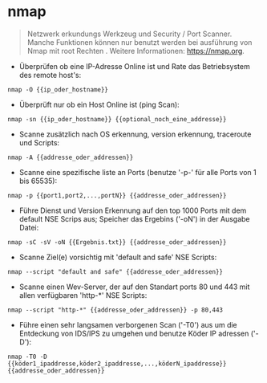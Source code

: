 # nmap

> Netzwerk erkundungs Werkzeug und Security / Port Scanner.
> Manche Funktionen können nur benutzt werden bei ausführung von Nmap mit root Rechten .
> Weitere Informationen: <https://nmap.org>.

- Überprüfen ob eine IP-Adresse Online ist und Rate das Betriebsystem des remote host's:

`nmap -O {{ip_oder_hostname}}`

- Überprüft nur ob ein Host Online ist (ping Scan):

`nmap -sn {{ip_oder_hostname}} {{optional_noch_eine_addresse}}`

- Scanne zusätzlich nach OS erkennung, version erkennung, traceroute und Scripts:

`nmap -A {{addresse_oder_addressen}}`

- Scanne eine spezifische liste an Ports (benutze '-p-' für alle Ports von 1 bis 65535):

`nmap -p {{port1,port2,...,portN}} {{addresse_oder_addressen}}`

- Führe Dienst und Version Erkennung auf den top 1000 Ports mit dem default NSE Scrips aus; Speicher das Ergebins ('-oN') in der Ausgabe Datei:

`nmap -sC -sV -oN {{Ergebnis.txt}} {{addresse_oder_addressen}}`

- Scanne Ziel(e) vorsichtig mit 'default and safe' NSE Scripts:

`nmap --script "default and safe" {{addresse_oder_addressen}}`

- Scanne einen Wev-Server, der auf den Standart ports 80 und 443 mit allen verfügbaren 'http-*' NSE Scripts:

`nmap --script "http-*" {{addresse_oder_addressen}} -p 80,443`

- Führe einen sehr langsamen verborgenen Scan ('-T0') aus um die Entdeckung von IDS/IPS zu umgehen und benutze Köder IP adressen ('-D'):

`nmap -T0 -D {{köder1_ipaddresse,köder2_ipaddresse,...,köderN_ipaddresse}} {{addresse_oder_addressen}}`
